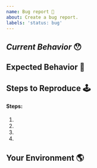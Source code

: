```yaml
---
name: Bug report 🐛
about: Create a bug report.
labels: 'status: bug'
---
```


## *Current Behavior* 😯

## **Expected Behavior** 🤔

## **Steps to Reproduce** 🕹

#### Steps:

1.
2.
3.
4.

## **Your Environment** 🌎
